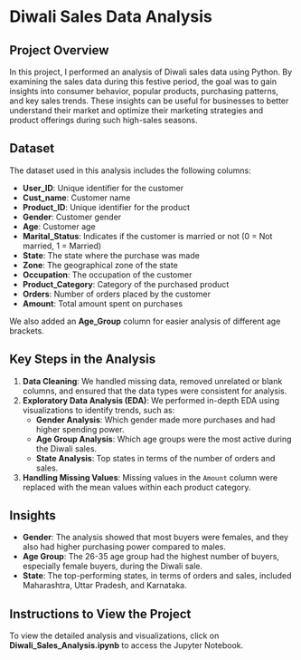 # Diwali Sales Data Analysis

## Project Overview

In this project, I performed an analysis of Diwali sales data using Python. By examining the sales data during this festive period, the goal was to gain insights into consumer behavior, popular products, purchasing patterns, and key sales trends. These insights can be useful for businesses to better understand their market and optimize their marketing strategies and product offerings during such high-sales seasons.

## Dataset

The dataset used in this analysis includes the following columns:
- **User_ID**: Unique identifier for the customer
- **Cust_name**: Customer name
- **Product_ID**: Unique identifier for the product
- **Gender**: Customer gender
- **Age**: Customer age
- **Marital_Status**: Indicates if the customer is married or not (0 = Not married, 1 = Married)
- **State**: The state where the purchase was made
- **Zone**: The geographical zone of the state
- **Occupation**: The occupation of the customer
- **Product_Category**: Category of the purchased product
- **Orders**: Number of orders placed by the customer
- **Amount**: Total amount spent on purchases

We also added an **Age_Group** column for easier analysis of different age brackets.

## Key Steps in the Analysis

1. **Data Cleaning**: We handled missing data, removed unrelated or blank columns, and ensured that the data types were consistent for analysis.
2. **Exploratory Data Analysis (EDA)**: We performed in-depth EDA using visualizations to identify trends, such as:
   - **Gender Analysis**: Which gender made more purchases and had higher spending power.
   - **Age Group Analysis**: Which age groups were the most active during the Diwali sales.
   - **State Analysis**: Top states in terms of the number of orders and sales.
3. **Handling Missing Values**: Missing values in the `Amount` column were replaced with the mean values within each product category.

## Insights

- **Gender**: The analysis showed that most buyers were females, and they also had higher purchasing power compared to males.
- **Age Group**: The 26-35 age group had the highest number of buyers, especially female buyers, during the Diwali sale.
- **State**: The top-performing states, in terms of orders and sales, included Maharashtra, Uttar Pradesh, and Karnataka.

## Instructions to View the Project

To view the detailed analysis and visualizations, click on **Diwali_Sales_Analysis.ipynb** to access the Jupyter Notebook.
